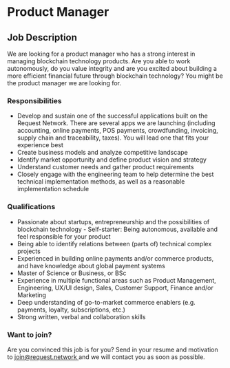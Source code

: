 # Product Manager

## Job Description

We are looking for a product manager who has a strong interest in managing blockchain technology products. Are you able to work autonomously, do you value integrity and are you excited about building a more efficient financial future through blockchain technology? You might be the product manager we are looking for.

### **Responsibilities**

* Develop and sustain one of the successful applications built on the Request Network. There are several apps we are launching \(including accounting, online payments, POS payments, crowdfunding, invoicing, supply chain and traceability, taxes\). You will lead one that fits your experience best
* Create business models and analyze competitive landscape
* Identify market opportunity and define product vision and strategy
* Understand customer needs and gather product requirements
* Closely engage with the engineering team to help determine the best technical implementation methods, as well as a reasonable implementation schedule

### Qualifications

* Passionate about startups, entrepreneurship and the possibilities of blockchain technology - Self-starter: Being autonomous, available and feel responsible for your product
* Being able to identify relations between \(parts of\) technical complex projects
* Experienced in building online payments and/or commerce products, and have knowledge about global payment systems
* Master of Science or Business, or BSc
* Experience in multiple functional areas such as Product Management, Engineering, UX/UI design, Sales, Customer Support, Finance and/or Marketing
* Deep understanding of go-to-market commerce enablers \(e.g. payments, loyalty, subscriptions, etc.\)
* Strong written, verbal and collaboration skills

### Want to join?

Are you convinced this job is for you? Send in your resume and motivation to [join@request.network ](mailto:join@request.network)and we will contact you as soon as possible.

